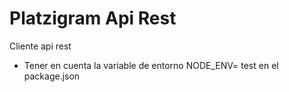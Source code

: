 # Platzigram Api Rest

Cliente api rest 

* Tener en cuenta la variable de entorno NODE_ENV= test en el package.json